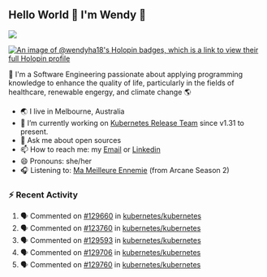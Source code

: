 ## Hello World 👋 I'm Wendy 🧃 
![](https://komarev.com/ghpvc/?username=wendy-ha18)

[![An image of @wendyha18's Holopin badges, which is a link to view their full Holopin profile](https://holopin.me/wendyha18)](https://holopin.io/@wendyha18)

🌱 I'm a Software Engineering passionate about applying programming knowledge to enhance the quality of life, particularly in the fields of healthcare, renewable engergy, and climate change 🌎

- 🌏 I live in Melbourne, Australia
- 🔭 I’m currently working on [Kubernetes Release Team](https://github.com/kubernetes/sig-release/tree/master) since v1.31 to present.
- 💬 Ask me about open sources
- 📫 How to reach me: my [Email](mailto:wendyha.sut@gmail.com) or [Linkedin](https://www.linkedin.com/in/wendyha-sut/)
- 😄 Pronouns: she/her
- 🎧 Listening to: [Ma Meilleure Ennemie](https://www.youtube.com/watch?v=1F3OGIFnW1k) (from Arcane Season 2)

### :zap: Recent Activity

<!--START_SECTION:activity-->
1. 🗣 Commented on [#129660](https://github.com/kubernetes/kubernetes/issues/129660#issuecomment-2621419867) in [kubernetes/kubernetes](https://github.com/kubernetes/kubernetes)
2. 🗣 Commented on [#123760](https://github.com/kubernetes/kubernetes/issues/123760#issuecomment-2621246735) in [kubernetes/kubernetes](https://github.com/kubernetes/kubernetes)
3. 🗣 Commented on [#129593](https://github.com/kubernetes/kubernetes/issues/129593#issuecomment-2621207496) in [kubernetes/kubernetes](https://github.com/kubernetes/kubernetes)
4. 🗣 Commented on [#129706](https://github.com/kubernetes/kubernetes/issues/129706#issuecomment-2615560672) in [kubernetes/kubernetes](https://github.com/kubernetes/kubernetes)
5. 🗣 Commented on [#129760](https://github.com/kubernetes/kubernetes/issues/129760#issuecomment-2614947080) in [kubernetes/kubernetes](https://github.com/kubernetes/kubernetes)
<!--END_SECTION:activity-->
